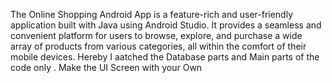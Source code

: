 The Online Shopping Android App is a feature-rich and user-friendly application built with Java using Android Studio. 
It provides a seamless and convenient platform for users to browse, explore, and purchase a wide array of products from various categories, all within the comfort of their mobile devices.
Hereby I aatched the Database parts and Main parts of the code only .
Make the UI Screen with your Own
